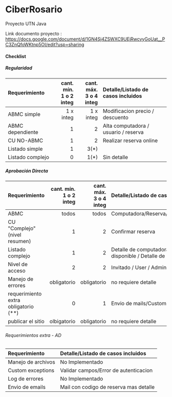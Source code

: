 # CiberRosario
Proyecto UTN Java

Link documento proyecto : https://docs.google.com/document/d/1GN4Sj4ZSWXC9UEjRwcvyGoUat__PC3ZnQfoWKtnp5OI/edit?usp=sharing

#### Checklist

##### Regularidad

|Requerimiento|cant. mín.<br>1 o 2 integ|cant. máx.<br>3 o 4 integ|Detalle/Listado de casos incluidos|
|:-|-:|-:|:-|
|ABMC simple|1 x integ|1 x integ|Modificacion precio / descuento|
|ABMC dependiente|1|2|Alta computadora / usuario / reserva|
|CU NO-ABMC|1|2|Realizar reserva online|
|Listado simple|1|3(*)||
|Listado complejo|0|1(*)|Sin detalle|



##### Aprobación Directa

|Requerimiento|cant. mín.<br>1 o 2 integ|cant. máx.<br>3 o 4 integ|Detalle/Listado de casos incluidos|
|:-|-:|-:|:-|
|ABMC|todos|todos|Computadora/Reserva/Usuario/Descuento/Precios|
|CU "Complejo"(nivel resumen)|1|2|Confirmar reserva|
|Listado complejo|1|2|Detalle de computadora con su cantidad disponible / Detalle de reserva por usuario|
|Nivel de acceso|2|2|Invitado / User / Admin|
|Manejo de errores|obligatorio|obligatorio|no requiere detalle|
|requerimiento extra obligatorio (**)|0|1|Envio de mails/Custom exceptions|
|publicar el sitio|olbigatorio|obligatorio|no requiere detalle|


###### Requerimientos extra - AD
|Requerimiento |Detalle/Listado de casos incluidos|
|:-|:-|
|Manejo de archivos|No Implementado|
|Custom exceptions|Validar campos/Error de autenticacion|
|Log de errores|No Implementado|
|Envio de emails|Mail con codigo de reserva mas detalle|
